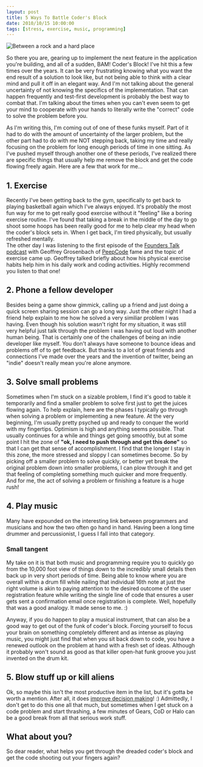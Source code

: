```yaml
---
layout: post
title: 5 Ways To Battle Coder's Block
date: 2010/10/15 10:00:00
tags: [stress, exercise, music, programming]
---
```


<img src='/assets/rock_hard_place.jpg' alt='Between a rock and a hard place'
class='float-right ml-4 bordered-image' />

So there you are, gearing up to implement the next feature in the application you're building, and all of a sudden, BAM!
Coder's Block!  I've hit this a few times over the years.  It can be very frustrating knowing what you want the end
result of a solution to look like, but not being able to think with a clear mind and pull it off in an elegant way.  And
I'm not talking about the general uncertainty of not knowing the specifics of the implementation.  That can happen
frequently and test-first development is probably the best way to combat that.  I'm talking about the times when you
can't even seem to get your mind to cooperate with your hands to literally write the "correct" code to solve the
problem before you.

As I'm writing this, I'm coming out of one of these funks myself.  Part of it had to do with the amount of
uncertainty of the larger problem, but the other part had to do with me NOT stepping back, taking my time and really
focusing on the problem for long enough periods of time in one sitting.  As I've pushed myself through another one of
these periods, I've realized there are specific things that usually help me remove the block and get the code flowing
freely again.  Here are a few that work for me...

## 1. Exercise
Recently I've been getting back to the gym, specifically to get back to playing basketball again which I've always
enjoyed.  It's probably the most fun way for me to get really good exercise without it "feeling" like a boring exercise
routine.  I've found that taking a break in the middle of the day to go shoot some hoops has been really good for me to
help clear my head when the coder's block sets in.  When I get back, I'm tired physically, but usually refreshed mentally.  
The other day I was listening to the first episode of the [Founders Talk podcast](http://5by5.tv/founderstalk) with Geoffrey 
Grosenbach of [PeepCode](http://peepcode.com) fame and the topic of exercise came up.  Geoffrey talked briefly about how 
his physical exercise habits help him in his daily work and coding activities.  Highly recommend you listen to that one!

## 2. Phone a fellow developer
Besides being a game show gimmick, calling up a friend and just doing a quick screen sharing session can go a long way.
Just the other night I had a friend help explain to me how he solved a very similiar problem I was having.  Even though
his solution wasn't right for my situation, it was still very helpful just talk through the problem I was having out
loud with another human being.  That is certainly one of the challenges of being an indie developer like myself.  You
don't always have someone to bounce ideas and problems off of to get feedback.  But thanks to a lot of great friends and
connections I've made over the years and the invention of twitter, being an "indie" doesn't really mean you're alone
anymore.

## 3. Solve small problems
Sometimes when I'm stuck on a sizable problem, I find it's good to table it temporarily and find a smaller problem to
solve first just to get the juices flowing again.  To help explain, here are the phases I typically go through when solving 
a problem or implementing a new feature.  At the very beginning, I'm usually pretty psyched up and ready to conquer the
world with my fingertips.  Optimism is high and anything seems possible.  That usually continues for a while and things
get going smoothly, but at some point I hit the zone of **"ok, I need to push through and get this done"** so that I can get
that sense of accomplishment.  I find that the longer I stay in this zone, the more stressed and sloppy I can sometimes
become.  So by picking off a smaller problem to solve quickly, or better yet break the original problem down into
smaller problems, I can plow through it and get that feeling of completing something much quicker and more frequently.
And for me, the act of solving a problem or finishing a feature is a huge rush!  

## 4. Play music
Many have expounded on the interesting link between programmers and musicians and how the two often go hand in hand.
Having been a long time drummer and percussionist, I guess I fall into that category.  

### Small tangent
My take on it is that both music and programming require you to quickly go from the 10,000 foot view of things down to 
the incredibly small details then back up in very short periods of time.  Being able to know where you are overall 
within a drum fill while nailing that individual 16th note at just the right volume is akin to paying attention to the 
desired outcome of the user registration feature while writing the single line of code that ensures a user gets sent a 
confirmation email once registration is complete.  Well, hopefully that was a good analogy.  It made sense to me.  :)

Anyway, if you do happen to play a musical instrument, that can also be a good way to get out of the funk of coder's
block.  Forcing yourself to focus your brain on something completely different and as intense as playing music, you
might just find that when you sit back down to code, you have a renewed outlook on the problem at hand with a fresh set
of ideas.  Although it probably won't sound as good as that killer open-hat funk groove you just invented on the drum
kit.

## 5. Blow stuff up or kill aliens
Ok, so maybe this isn't the most productive item in the list, but it's gotta be worth a mention.  After all, it does
[improve decision making](http://www.reuters.com/article/idUSTRE68E4OW20100915)!  :)  Admittedly, I don't get to do this
one all that much, but sometimes when I get stuck on a code problem and start thrashing, a few minutes of Gears, CoD
or Halo can be a good break from all that serious work stuff.

## What about you?
So dear reader, what helps you get through the dreaded coder's block and get the code shooting out your fingers again?
